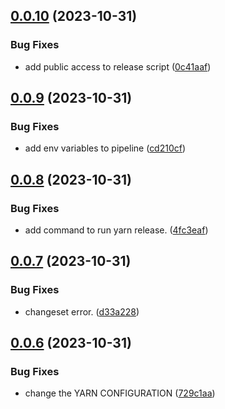 ## [0.0.10](https://github.com/dr1tch/evercam-ui/compare/v0.0.9...v0.0.10) (2023-10-31)


### Bug Fixes

* add public access to release script ([0c41aaf](https://github.com/dr1tch/evercam-ui/commit/0c41aaf58ba70c829309f5cc6327c517d34be305))



## [0.0.9](https://github.com/dr1tch/evercam-ui/compare/v0.0.8...v0.0.9) (2023-10-31)


### Bug Fixes

* add env variables to pipeline ([cd210cf](https://github.com/dr1tch/evercam-ui/commit/cd210cfe31e3faa3c83294511f00ed0dee1f35cd))



## [0.0.8](https://github.com/dr1tch/evercam-ui/compare/v0.0.7...v0.0.8) (2023-10-31)


### Bug Fixes

* add command to run yarn release. ([4fc3eaf](https://github.com/dr1tch/evercam-ui/commit/4fc3eaf93ca2e85e6eb4d7fb357a83dac3da7f28))



## [0.0.7](https://github.com/dr1tch/evercam-ui/compare/v0.0.6...v0.0.7) (2023-10-31)


### Bug Fixes

* changeset error. ([d33a228](https://github.com/dr1tch/evercam-ui/commit/d33a2287df35f0168a44dd9202cb130f157b1afe))



## [0.0.6](https://github.com/dr1tch/evercam-ui/compare/v0.0.5...v0.0.6) (2023-10-31)


### Bug Fixes

* change the YARN CONFIGURATION ([729c1aa](https://github.com/dr1tch/evercam-ui/commit/729c1aa68af256f0ea58d0aa8f4fda8030c73f5c))



